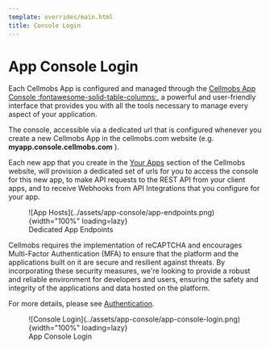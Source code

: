 ```yaml
---
template: overrides/main.html
title: Console Login
---
```


# App Console Login

Each Cellmobs App is configured and managed through the [Cellmobs App Console :fontawesome-solid-table-columns:](/app-console/getting-started), a powerful and user-friendly interface that provides you with all the tools necessary to manage every aspect of your application. 

The console, accessible via a dedicated url that is configured whenever you create a new Cellmobs App in the cellmobs.com website (e.g. **myapp.console.cellmobs.com** ). 

Each new app that you create in the [Your Apps](https://www.cellmobs.com/apps) section of the Cellmobs website, will provision a dedicated set of urls for you to access the console for this new app, to make API requests to the REST API from your client apps, and to receive Webhooks from API Integrations that you configure for your app. 

<figure markdown>
![App Hosts](../assets/app-console/app-endpoints.png){width="100%" loading=lazy}
    <figcaption>Dedicated App Endpoints</figcaption>
</figure>

Cellmobs requires the implementation of reCAPTCHA and encourages Multi-Factor Authentication (MFA) to ensure that the platform and the applications built on it are secure and resilient against threats. By incorporating these security measures, we're looking to provide a robust and reliable environment for developers and users, ensuring the safety and integrity of the applications and data hosted on the platform.

For more details, please see [Authentication](/guide/authentication).

<figure markdown>
![Console Login](../assets/app-console/app-console-login.png){width="100%" loading=lazy}
    <figcaption>App Console Login</figcaption>
</figure>

<br><br>